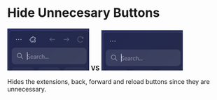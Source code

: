 # Hide Unnecesary Buttons

![hide buttons before](images/hide-buttons-before.png) **VS** ![hide buttons after](images/hide-buttons-after.png)

Hides the extensions, back, forward and reload buttons since they are unnecessary.
